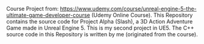 Course Project from: https://www.udemy.com/course/unreal-engine-5-the-ultimate-game-developer-course (Udemy Online Course).
This Repository contains the source code for Project Alpha (Slash), a 3D Action Adventure Game made in Unreal Engine 5. This is my second project in UE5. 
The C++ source code in this Repository is written by me (originated from the course).
